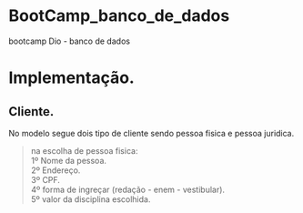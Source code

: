 # BootCamp_banco_de_dados
bootcamp Dio - banco de dados


# Implementação.

## Cliente.<br>

No modelo segue dois tipo de cliente sendo pessoa fisica e pessoa juridica.<br>
> na escolha de pessoa fisica:<br>
1º Nome da pessoa.<br>
2º Endereço.<br>
3º CPF.<br>
4º forma de ingreçar (redação - enem - vestibular).<br>
5º valor da disciplina escolhida.


